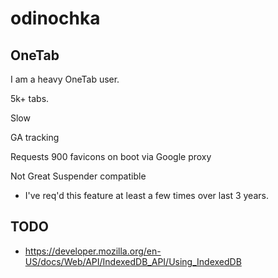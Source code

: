 # odinochka

## OneTab

I am a heavy OneTab user.

5k+ tabs.

Slow

GA tracking

Requests 900 favicons on boot via Google proxy

Not Great Suspender compatible
  - I've req'd this feature at least a few times over last 3 years.

## TODO
  * https://developer.mozilla.org/en-US/docs/Web/API/IndexedDB_API/Using_IndexedDB
